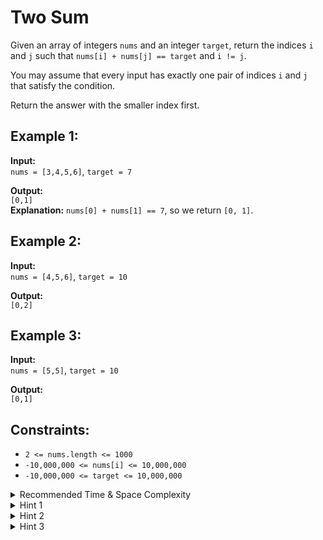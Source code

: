 # Two Sum

Given an array of integers `nums` and an integer `target`, return the indices `i` and `j` such that `nums[i] + nums[j] == target` and `i != j`.

You may assume that every input has exactly one pair of indices `i` and `j` that satisfy the condition.

Return the answer with the smaller index first.

## Example 1:

**Input:**  
`nums = [3,4,5,6]`, `target = 7`

**Output:**  
`[0,1]`  
**Explanation:** `nums[0] + nums[1] == 7`, so we return `[0, 1]`.

## Example 2:

**Input:**  
`nums = [4,5,6]`, `target = 10`

**Output:**  
`[0,2]`

## Example 3:

**Input:**  
`nums = [5,5]`, `target = 10`

**Output:**  
`[0,1]`

## Constraints:

- `2 <= nums.length <= 1000`
- `-10,000,000 <= nums[i] <= 10,000,000`
- `-10,000,000 <= target <= 10,000,000`

<details>
<summary>Recommended Time & Space Complexity</summary>

You should aim for a solution with **O(n)** time and **O(n)** space, where n is the size of the input array.

</details>

<details>
<summary>Hint 1</summary>

A brute force solution would be to check every pair of numbers in the array. This would be an **O(n²)** solution. Can you think of a better way? Maybe in terms of mathematical equation?

</details>

<details>
<summary>Hint 2</summary>

Given, we need to find indices `i` and `j` such that `i != j` and `nums[i] + nums[j] == target`. Can you rearrange the equation and try to fix any index to iterate on?

</details>

<details>
<summary>Hint 3</summary>

We can iterate through `nums` with index `i`. Let `difference = target - nums[i]` and check if `difference` exists in the hash map as we iterate through the array, else store the current element in the hashmap with its index and continue. We use a hashmap for **O(1)** lookups.

</details>
